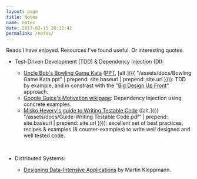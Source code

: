 ```yaml
---
layout: page
title: Notes
name: notes
date: 2017-02-15 20:32:42
permalink: /notes/
---
```


Reads I have enjoyed. Resources I've found useful. Or interesting quotes.

* Test-Driven Development (TDD) & Dependency Injection (DI):

  * [Uncle Bob's Bowling Game Kata](http://butunclebob.com/ArticleS.UncleBob.TheBowlingGameKata) ([PPT](http://butunclebob.com/files/downloads/Bowling%20Game%20Kata.ppt), [alt.]({{ "/assets/docs/Bowling Game Kata.ppt" | prepend: site.baseurl | prepend: site.url }})): TDD by example, and in constrast with the "[Big Design Up Front](https://en.wikipedia.org/wiki/Big_Design_Up_Front)" approach.
  * [Google Guice's Motivation wikipage](https://github.com/google/guice/wiki/Motivation): Dependency Injection using concrete examples.
  * [Misko Hevery's guide to Writing Testable Code](http://misko.hevery.com/attachments/Guide-Writing%20Testable%20Code.pdf) ([alt.]({{ "/assets/docs/Guide-Writing Testable Code.pdf" | prepend: site.baseurl | prepend: site.url }})): excellent set of best practices, recipes & examples (& counter-examples) to write well designed and well tested code.

<br />

* Distributed Systems:

  * [Designing Data-Intensive Applications](https://learning.oreilly.com/library/view/designing-data-intensive-applications/9781491903063/)
    by Martin Kleppmann.
